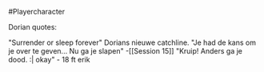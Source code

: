#Playercharacter

Dorian quotes:

"Surrender or sleep forever" Dorians nieuwe catchline.
"Je had de kans om je over te geven... Nu ga je slapen" -[[Session 15]]
"Kruip! Anders ga je dood. :| okay" - 18 ft erik